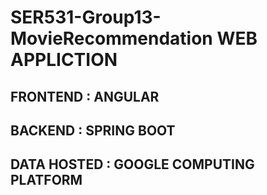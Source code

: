 # SER531-Group13-MovieRecommendation WEB APPLICTION

## FRONTEND : ANGULAR
## BACKEND : SPRING BOOT
## DATA HOSTED : GOOGLE COMPUTING PLATFORM
